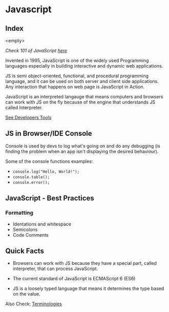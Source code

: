 # Javascript

## Index

\<empty\>

_Check 101 of JavaScript [here](/Web_Technologies/Development/JavaScript/101/README.MD)_

Invented in 1995, JavaScript is one of the widely used Programming languages especially in building interactive and dynamic web applications.

JS is semi object-oriented, functional, and procedural programming language, and it can be used on both server and client side applications. Any interaction that happens on web page is JavaScript in Action.

JavaScript is an interpreted langauge that means computers and browsers can work with JS on the fly because of the engine that understands JS called Interpreter.

[See Developers Tools](/Web_Technologies/Tools/Browsers/Dev_Tools/README.MD)

## JS in Browser/IDE Console

Console is used by devs to log what's going on and do any debugging (is finding the problem when an app isn't displaying the desired behaviour).

Some of the console functions examples:

- ```console.log("Hello, World!");```
- ```console.table();```
- ```console.error();```

## JavaScript - Best Practices

### Formatting

- Identations and whitespace
- Semicolons
- Code Comments

## Quick Facts

- Browsers can work with JS because they have a special part, called interpreter, that can process JavaScript.

- The current standard of JavaScript is ECMAScript 6 (ES6)

- JS is a loosely typed language that means it determines the type based on the value.

Also Check: [Terminologies](/Programming_Languages/README.MD/#terminologies)
